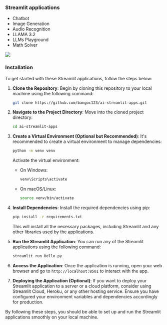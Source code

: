 ### Streamlit applications
- Chatbot
- Image Generation
- Audio Recognition
- LLAMA 3.2
- LLMs Playground
- Math Solver

![](https://storage.googleapis.com/mle-courses-prod/users/61b6fa1ba83a7e37c8309756/private-files/caba3a00-8853-11ef-b095-cf36210a4279-Screen_Shot_2024_10_12_at_11.37.57.png)


### Installation

To get started with these Streamlit applications, follow the steps below:

1. **Clone the Repository**:
   Begin by cloning this repository to your local machine using the following command:
   ```bash
   git clone https://github.com/bangoc123/ai-streamlit-apps.git
   ```
   
2. **Navigate to the Project Directory**:
   Move into the cloned project directory:
   ```bash
   cd ai-streamlit-apps
   ```

3. **Create a Virtual Environment (Optional but Recommended)**:
   It's recommended to create a virtual environment to manage dependencies:
   ```bash
   python -m venv venv
   ```
   Activate the virtual environment:
   - On Windows:
     ```bash
     venv\Scripts\activate
     ```
   - On macOS/Linux:
     ```bash
     source venv/bin/activate
     ```

4. **Install Dependencies**:
   Install the required dependencies using pip:
   ```bash
   pip install -r requirements.txt
   ```
   This will install all the necessary packages, including Streamlit and any other libraries used by the applications.

5. **Run the Streamlit Application**:
   You can run any of the Streamlit applications using the following command:
   ```bash
   streamlit run Hello.py
   ```
 

6. **Access the Application**:
   Once the application is running, open your web browser and go to `http://localhost:8501` to interact with the app.

8. **Deploying the Application (Optional)**:
   If you want to deploy your Streamlit application to a server or a cloud platform, consider using Streamlit Cloud, Heroku, or any other hosting service. Ensure you have configured your environment variables and dependencies accordingly for production.

By following these steps, you should be able to set up and run the Streamlit applications smoothly on your local machine.